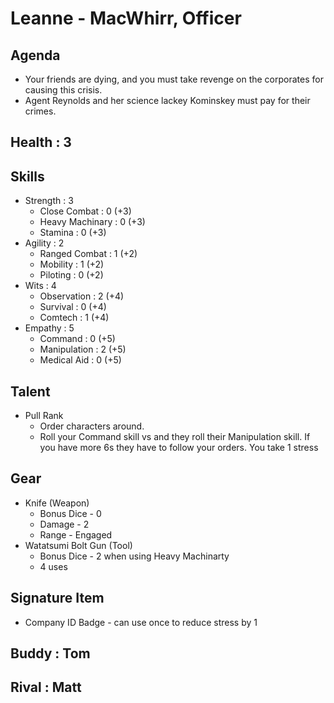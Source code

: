 # Leanne - MacWhirr, Officer

## Agenda
- Your friends are dying, and you must take revenge on the corporates for causing this crisis. 
- Agent Reynolds and her science lackey Kominskey must pay for their crimes.

## Health : 3

## Skills
- Strength : 3
    - Close Combat : 0 (+3)
    - Heavy Machinary : 0 (+3) 
    - Stamina : 0 (+3)
- Agility : 2
    - Ranged Combat : 1 (+2)
    - Mobility : 1 (+2)
    - Piloting : 0 (+2)
- Wits : 4
    - Observation : 2 (+4)
    - Survival : 0 (+4)
    - Comtech : 1 (+4)
- Empathy : 5
    - Command : 0 (+5)
    - Manipulation : 2 (+5)
    - Medical Aid : 0 (+5)

## Talent
- Pull Rank
    - Order characters around. 
    - Roll your Command skill vs and they roll their Manipulation skill. If you have more 6s they have to follow your orders. You take 1 stress

## Gear
- Knife (Weapon)
    - Bonus Dice - 0
    - Damage - 2
    - Range - Engaged
- Watatsumi Bolt Gun (Tool) 
    - Bonus Dice - 2 when using Heavy Machinarty
    - 4 uses

## Signature Item
- Company ID Badge - can use once to reduce stress by 1

## Buddy : Tom
## Rival : Matt